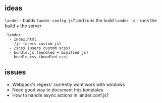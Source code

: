 ## ideas

`lander` - builds `lander.config.js`? and runs the build
`lander -s` - runs the build + the server

```
.lander
  - index.html
  - /js (users custom js)
  - /scss (users custom scss)
  - bundle.js (bundled + minified js)
  - bundle.css (bundled css)
```

## issues

- Webpack's regexs' currently wont work with windows
- Need good way to document hbs templates
- How to handle async actions in lander.conf.js?
